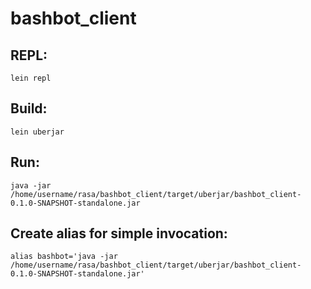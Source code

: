 # bashbot_client

## REPL: 

```lein repl```

## Build: 

```lein uberjar```

## Run: 

```java -jar /home/username/rasa/bashbot_client/target/uberjar/bashbot_client-0.1.0-SNAPSHOT-standalone.jar```

## Create alias for simple invocation:

```alias bashbot='java -jar /home/username/rasa/bashbot_client/target/uberjar/bashbot_client-0.1.0-SNAPSHOT-standalone.jar'```

